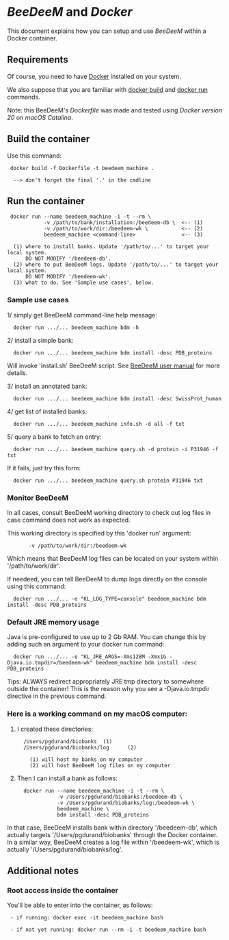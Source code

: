 # *BeeDeeM* and *Docker*

This document explains how you can setup and use *BeeDeeM* within a Docker container.

## Requirements

Of course, you need to have [Docker](https://docs.docker.com/engine/installation/) installed on your system. 

We also suppose that you are familiar with [docker build](https://docs.docker.com/engine/reference/commandline/build/) and [docker run](https://docs.docker.com/engine/reference/commandline/run/) commands.

Note: this BeeDeeM's *Dockerfile* was made and tested using *Docker version 20* on *macOS Catalina*. 

## Build the container

Use this command: 
  
     docker build -f Dockerfile -t beedeem_machine .

      --> don't forget the final '.' in the cmdline

## Run the container

     docker run --name beedeem_machine -i -t --rm \
                -v /path/to/bank/installation:/beedeem-db \  <-- (1)
                -v /path/to/work/dir:/beedeem-wk \           <-- (2)
                beedeem_machine <command-line>               <-- (3)
      
      (1) where to install banks. Update '/path/to/...' to target your local system. 
          DO NOT MODIFY '/beedeem-db'.
      (2) where to put BeeDeeM logs. Update '/path/to/...' to target your local system. 
          DO NOT MODIFY '/beedeem-wk'.
      (3) what to do. See 'Sample use cases', below.


### Sample use cases
 
1/ simply get BeeDeeM command-line help message:

      docker run .../... beedeem_machine bdm -h

2/ install a simple bank:
 
      docker run .../... beedeem_machine bdm install -desc PDB_proteins
 
Will invoke 'install.sh' BeeDeeM script. See [BeeDeeM user manual](https://pgdurand.gitbooks.io/beedeem/test_install.html\#install-a-bank) for more details. 

3/ install an annotated bank:
 
      docker run .../... beedeem_machine bdm install -desc SwissProt_human

4/ get list of installed banks:
 
      docker run .../... beedeem_machine info.sh -d all -f txt

5/ query a bank to fetch an entry:
 
      docker run .../... beedeem_machine query.sh -d protein -i P31946 -f txt

If it fails, just try this form:

      docker run .../... beedeem_machine query.sh protein P31946 txt
      

### Monitor BeeDeeM
   
In all cases, consult BeeDeeM working directory to check out log files in case command does not work as expected.
 
This working directory is specified by this 'docker run' argument:

           -v /path/to/work/dir:/beedeem-wk

Which means that BeeDeeM log files can be located on your system within '/path/to/work/dir'. 

If needeed, you can tell BeeDeeM to dump logs directly on the console using this command:

      docker run .../... -e "KL_LOG_TYPE=console" beedeem_machine bdm install -desc PDB_proteins

### Default JRE memory usage

Java is pre-configured to use up to 2 Gb RAM. You can change this by adding such an argument to your docker run command:

      docker run .../... -e "KL_JRE_ARGS=-Xms128M -Xmx1G -Djava.io.tmpdir=/beedeem-wk" beedeem_machine bdm install -desc PDB_proteins

Tips: ALWAYS redirect appropriately JRE tmp directory to somewhere outside the container! This is the reason why you see a -Djava.io.tmpdir directive in the previous command.

### Here is a working command on my macOS computer:

1. I created these directories:

         /Users/pgdurand/biobanks  (1)
         /Users/pgdurand/biobanks/log      (2)

           (1) will host my banks on my computer
           (2) will host BeeDeeM log files on my computer

2. Then I can install a bank as follows:

         docker run --name beedeem_machine -i -t --rm \
                    -v /Users/pgdurand/biobanks:/beedeem-db \
                    -v /Users/pgdurand/biobanks/log:/beedeem-wk \
                    beedeem_machine \
                    bdm install -desc PDB_proteins

In that case, BeeDeeM installs bank within directory '/beedeem-db', which actually targets '/Users/pgdurand/biobanks' through the Docker container. In a similar way, BeeDeeM creates a log file within '/beedeem-wk', which is actually '/Users/pgdurand/biobanks/log'.

## Additional notes
 
### Root access inside the container

You'll be able to enter into the container, as follows:

     - if running: docker exec -it beedeem_machine bash

     - if not yet running: docker run --rm -i -t beedeem_machine bash
